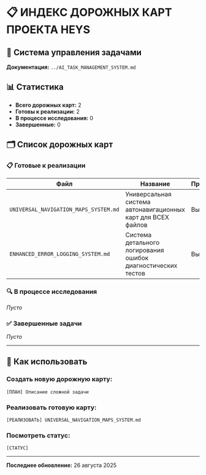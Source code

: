 # 📋 ИНДЕКС ДОРОЖНЫХ КАРТ ПРОЕКТА HEYS

## 🎯 Система управления задачами

**Документация:** `../AI_TASK_MANAGEMENT_SYSTEM.md`

## 📊 Статистика

- **Всего дорожных карт:** 2
- **Готовы к реализации:** 2
- **В процессе исследования:** 0
- **Завершенные:** 0

## 🗂️ Список дорожных карт

### 📋 Готовые к реализации

| Файл                                  | Название                                                     | Приоритет | Сложность  | Создано    |
| ------------------------------------- | ------------------------------------------------------------ | --------- | ---------- | ---------- |
| `UNIVERSAL_NAVIGATION_MAPS_SYSTEM.md` | Универсальная система автонавигационных карт для ВСЕХ файлов | Высокий   | ⭐⭐⭐⭐   | 26.08.2025 |
| `ENHANCED_ERROR_LOGGING_SYSTEM.md`    | Система детального логирования ошибок диагностических тестов | Высокий   | ⭐⭐⭐⭐⭐ | 26.08.2025 |

### 🔍 В процессе исследования

_Пусто_

### ✅ Завершенные задачи

_Пусто_

---

## 🎯 Как использовать

### Создать новую дорожную карту:

```
[ПЛАН] Описание сложной задачи
```

### Реализовать готовую карту:

```
[РЕАЛИЗОВАТЬ] UNIVERSAL_NAVIGATION_MAPS_SYSTEM.md
```

### Посмотреть статус:

```
[СТАТУС]
```

---

**Последнее обновление:** 26 августа 2025
